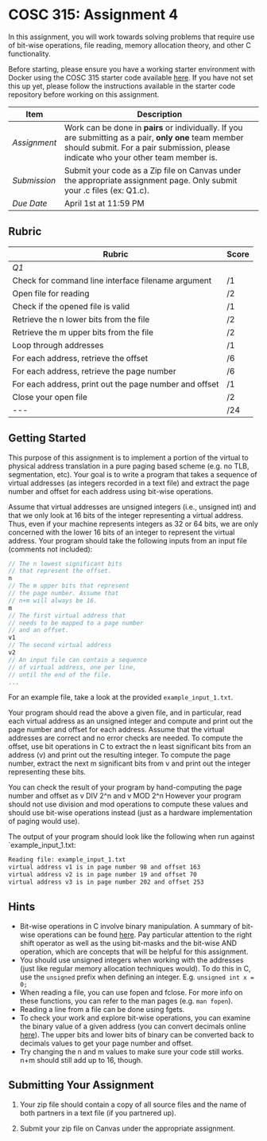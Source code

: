 # COSC 315: Assignment 4

In this assignment, you will work towards solving problems that require use of bit-wise operations, file reading, memory allocation theory, and other C functionality.

Before starting, please ensure you have a working starter environment with Docker using the COSC 315 starter code available [here](https://github.com/brikwerk/cosc315-starter). If you have not set this up yet, please follow the instructions available in the starter code repository before working on this assignment.

| Item | Description |
| --- | --- |
| *Assignment* | Work can be done in **pairs** or individually. If you are submitting as a pair, **only one** team member should submit. For a pair submission, please indicate who your other team member is. |
| *Submission* | Submit your code as a Zip file on Canvas under the appropriate assignment page. Only submit your .c files (ex: Q1.c).
| *Due Date* | April 1st at 11:59 PM |

<div style="page-break-after: always;"></div>

## Rubric

| Rubric | Score |
| --- | --- |
| *Q1* | |
| Check for command line interface filename argument | /1 |
| Open file for reading | /2 |
| Check if the opened file is valid | /1 |
| Retrieve the n lower bits from the file | /2 |
| Retrieve the m upper bits from the file | /2 |
| Loop through addresses | /1 |
| For each address, retrieve the offset | /6 |
| For each address, retrieve the page number | /6 |
| For each address, print out the page number and offset | /1 |
| Close your open file | /2 |
| --- | /24 |

## Getting Started

This purpose of this assignment is to implement a portion of the virtual to physical address translation in a pure paging based scheme (e.g. no TLB, segmentation, etc). Your goal is to write a program that takes a sequence of virtual addresses (as integers recorded in a text file) and extract the page number and offset for each address using bit-wise operations.

Assume that virtual addresses are unsigned integers (i.e., unsigned int) and that we only look at 16 bits of the integer representing a virtual address. Thus, even if your machine represents integers as 32 or 64 bits, we are only concerned with the lower 16 bits of an integer to represent the virtual address. Your program should take the following inputs from an input file (comments not included):

```c
// The n lowest significant bits
// that represent the offset.
n
// The m upper bits that represent
// the page number. Assume that
// n+m will always be 16.
m
// The first virtual address that
// needs to be mapped to a page number
// and an offset.
v1
// The second virtual address
v2
// An input file can contain a sequence
// of virtual address, one per line,
// until the end of the file.
...
```

For an example file, take a look at the provided `example_input_1.txt`.

Your program should read the above a given file, and in particular, read each virtual address as an unsigned integer and compute and print out the page number and offset for each address. Assume that the virtual addresses are correct and no error checks are needed. To compute the offset, use bit operations in C to extract the n least significant bits from an address (v) and print out the resulting integer. To compute the page number, extract the next m significant bits from v and print out the integer representing these bits.

You can check the result of your program by hand-computing the page number and offset as v DIV 2^n and v MOD 2^n However your program should not use division and mod operations to compute these values and should use bit-wise operations instead (just as a hardware implementation of paging would use).

The output of your program should look like the following when run against `example_input_1.txt:

```bash
Reading file: example_input_1.txt
virtual address v1 is in page number 98 and offset 163
virtual address v2 is in page number 19 and offset 70
virtual address v3 is in page number 202 and offset 253
```

<div style="page-break-after: always;"></div>

## Hints

- Bit-wise operations in C involve binary manipulation. A summary of bit-wise operations can be found [here](http://www.cprogramming.com/tutorial/bitwise_operators.html). Pay particular attention to the right shift operator as well as the using bit-masks and the bit-wise AND operation, which are concepts that will be helpful for this assignment.
- You should use unsigned integers when working with the addresses (just like regular memory allocation techniques would). To do this in C, use the `unsigned` prefix when defining an integer. E.g. `unsigned int x = 0;`
- When reading a file, you can use fopen and fclose. For more info on these functions, you can refer to the man pages (e.g. `man fopen`).
- Reading a line from a file can be done using fgets.
- To check your work and explore bit-wise operations, you can examine the binary value of a given address (you can convert decimals online [here](https://www.rapidtables.com/convert/number/decimal-to-binary.html)). The upper bits and lower bits of binary can be converted back to decimals values to get your page number and offset.
- Try changing the n and m values to make sure your code still works. n+m should still add up to 16, though.

## Submitting Your Assignment

1. Your zip file should contain a copy of all source files and the name of both partners in a text file (if you partnered up).

2. Submit your zip file on Canvas under the appropriate assignment.
